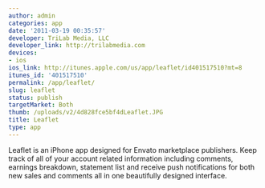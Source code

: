 ```yaml
---
author: admin
categories: app
date: '2011-03-19 00:35:57'
developer: TriLab Media, LLC
developer_link: http://trilabmedia.com
devices: 
- ios
ios_link: http://itunes.apple.com/us/app/leaflet/id401517510?mt=8
itunes_id: '401517510'
permalink: /app/leaflet/
slug: leaflet
status: publish
targetMarket: Both
thumb: /uploads/v2/4d828fce5bf4dLeaflet.JPG
title: Leaflet
type: app
---
```


Leaflet is an iPhone app designed for Envato marketplace publishers. Keep track of all of your account related information including comments, earnings breakdown, statement list and receive push notifications for both new sales and comments all in one beautifully designed interface.
